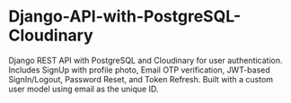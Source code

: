 # Django-API-with-PostgreSQL-Cloudinary
Django REST API with PostgreSQL and Cloudinary for user authentication. Includes SignUp with profile photo, Email OTP verification, JWT-based SignIn/Logout, Password Reset, and Token Refresh. Built with a custom user model using email as the unique ID.
